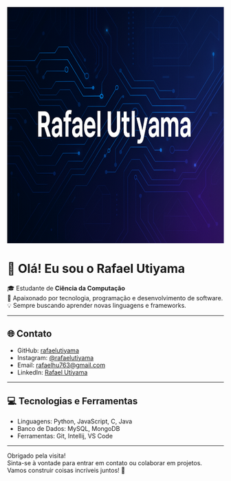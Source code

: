 <img src="https://raw.githubusercontent.com/rafaelutiyama/rafaelutiyama/main/bannerRafael.png" width="1000" height="550" />

# 👋 Olá! Eu sou o Rafael Utiyama

🎓 Estudante de **Ciência da Computação**  
🚀 Apaixonado por tecnologia, programação e desenvolvimento de software.  
💡 Sempre buscando aprender novas linguagens e frameworks.

---

## 🌐 Contato
- GitHub: [rafaelutiyama](https://github.com/rafaelutiyama)  
- Instagram: [@rafaelutiyama](https://instagram.com/rafaelutiyama)  
- Email: [rafaelhu763@gmail.com](mailto:rafaelhu763@gmail.com) 
- LinkedIn: [Rafael Utiyama](https://www.linkedin.com/in/utiyamarafael2005/)  

---

## 💻 Tecnologias e Ferramentas
- Linguagens: Python, JavaScript, C, Java  
- Banco de Dados: MySQL, MongoDB  
- Ferramentas: Git, Intellij, VS Code


---

Obrigado pela visita!  
Sinta-se à vontade para entrar em contato ou colaborar em projetos.  
Vamos construir coisas incríveis juntos! 🚀
